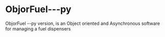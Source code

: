 # ObjorFuel---py
ObjorFuel --py version, is an Object oriented and Asynchronous software for managing a fuel dispensers

